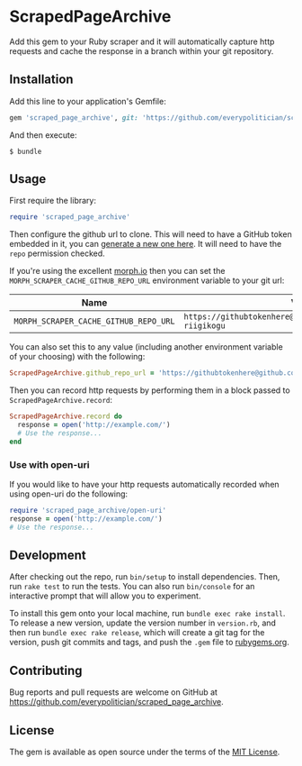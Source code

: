 # ScrapedPageArchive

Add this gem to your Ruby scraper and it will automatically capture http requests
and cache the response in a branch within your git repository.

## Installation

Add this line to your application's Gemfile:

```ruby
gem 'scraped_page_archive', git: 'https://github.com/everypolitician/scraped_page_archive', branch: 'master'
```

And then execute:

    $ bundle

## Usage

First require the library:

```ruby
require 'scraped_page_archive'
```

Then configure the github url to clone. This will need to have a GitHub token embedded in it, you can [generate a new one here](https://github.com/settings/tokens). It will need to have the `repo` permission checked.

If you're using the excellent [morph.io](https://morph.io) then you can set the `MORPH_SCRAPER_CACHE_GITHUB_REPO_URL` environment variable to your git url:

| Name                                  | Value                                                           |
|---------------------------------------|-----------------------------------------------------------------|
| `MORPH_SCRAPER_CACHE_GITHUB_REPO_URL` | `https://githubtokenhere@github.com/tmtmtmtm/estonia-riigikogu` |

You can also set this to any value (including another environment variable of your choosing) with the following:

```ruby
ScrapedPageArchive.github_repo_url = 'https://githubtokenhere@github.com/tmtmtmtm/estonia-riigikogu'
```

Then you can record http requests by performing them in a block passed to `ScrapedPageArchive.record`:

```ruby
ScrapedPageArchive.record do
  response = open('http://example.com/')
  # Use the response...
end
```

### Use with open-uri

If you would like to have your http requests automatically recorded when using open-uri do the following:

```ruby
require 'scraped_page_archive/open-uri'
response = open('http://example.com/')
# Use the response...
```

## Development

After checking out the repo, run `bin/setup` to install dependencies. Then, run `rake test` to run the tests. You can also run `bin/console` for an interactive prompt that will allow you to experiment.

To install this gem onto your local machine, run `bundle exec rake install`. To release a new version, update the version number in `version.rb`, and then run `bundle exec rake release`, which will create a git tag for the version, push git commits and tags, and push the `.gem` file to [rubygems.org](https://rubygems.org).

## Contributing

Bug reports and pull requests are welcome on GitHub at https://github.com/everypolitician/scraped_page_archive.

## License

The gem is available as open source under the terms of the [MIT License](http://opensource.org/licenses/MIT).
